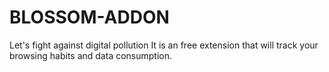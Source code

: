 # BLOSSOM-ADDON
Let's fight against digital pollution It is an free extension that will track your browsing habits and data consumption.
